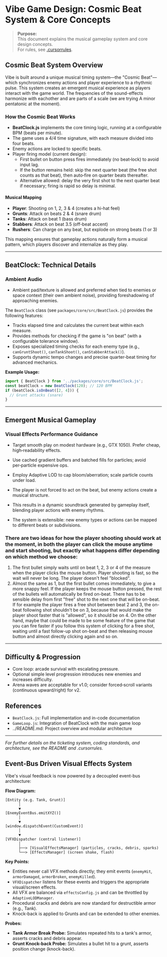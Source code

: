 # Vibe Game Design: Cosmic Beat System & Core Concepts

> **Purpose:**  
> This document explains the musical gameplay system and core design concepts.  
> For rules, see [.cursorrules](../.cursorrules).

## Cosmic Beat System Overview

Vibe is built around a unique musical timing system—the "Cosmic Beat"—which synchronizes enemy actions and player experience to a rhythmic pulse. This system creates an emergent musical experience as players interact with the game world. The frequencies of the sound-effects harmonize with eachother and are parts of a scale (we are trying A minor pentatonic at the moment).

### How the Cosmic Beat Works

- **BeatClock.js** implements the core timing logic, running at a configurable BPM (beats per minute).
- The game uses a 4/4 time signature, with each measure divided into four beats.
- Enemy actions are locked to specific beats.
- Player firing model (current design):
  - First bullet on button press fires immediately (no beat‑lock) to avoid input lag.
  - If the button remains held: skip the next quarter beat (the free shot counts as that beat), then auto‑fire on quarter beats thereafter.
  - Alternative allowed: delay the very first shot to the next quarter beat if necessary; firing is rapid so delay is minimal.

#### Musical Mapping

- **Player**: Shooting on 1, 2, 3 & 4 (creates a hi-hat feel)
- **Grunts**: Attack on beats 2 & 4 (snare drum)
- **Tanks**: Attack on beat 1 (bass drum)
- **Stabbers**: Attack on beat 3.5 (off-beat accent)
- **Rushers**: Can charge on any beat, but explode on strong beats (1 or 3)

This mapping ensures that gameplay actions naturally form a musical pattern, which players discover and internalize as they play.

---

## BeatClock: Technical Details

### Ambient Audio
- Ambient pad/texture is allowed and preferred when tied to enemies or space context (their own ambient noise), providing foreshadowing of approaching enemies.

The `BeatClock` class (see `packages/core/src/BeatClock.js`) provides the following features:

- Tracks elapsed time and calculates the current beat within each measure.
- Provides methods for checking if the game is "on beat" (with a configurable tolerance window).
- Exposes specialized timing checks for each enemy type (e.g., `canGruntShoot()`, `canTankShoot()`, `canStabberAttack()`).
- Supports dynamic tempo changes and precise quarter-beat timing for advanced mechanics.

**Example Usage:**

```js
import { BeatClock } from '../packages/core/src/BeatClock.js';
const beatClock = new BeatClock(120); // 120 BPM
if (beatClock.isOnBeat([2, 4])) {
  // Grunt attacks (snare)
}
```

---

## Emergent Musical Gameplay

### Visual Effects Performance Guidance
- Target smooth play on modest hardware (e.g., GTX 1050). Prefer cheap, high‑readability effects.
- Use cached gradient buffers and batched fills for particles; avoid per‑particle expensive ops.
- Employ Adaptive LOD to cap bloom/aberration; scale particle counts under load.

- The player is not forced to act on the beat, but enemy actions create a musical structure. 
- This results in a dynamic soundtrack generated by gameplay itself, blending player actions with enemy rhythms.
- The system is extensible: new enemy types or actions can be mapped to different beats or subdivisions.

### There are two ideas for how the player shooting should work at the moment, in both the player can click the mouse anytime and start shooting, but exactly what happens differ depending on which method we choose:

1. The first bullet simply waits until on beat 1, 2, 3 or 4 of the measure when the player clicks the mouse button. Player shooting is fast, so the wait will never be long. The player doesn't feel "blocked".
2. Almost the same as 1, but the first bullet comes immediately, to give a more snappy feel. If the player keeps the mouse button pressed, the rest of the bullets will automatically be fired on-beat. There has to be sensible delay from first "free" shot to the next one that will be on-beat. If for example the player fires a free shot between beat 2 and 3, the on-beat following shot shouldn't be on 3, because that would make the player shoot faster that is "allowed", so it should be on 4. On the other hand, maybe that could be made to be some feature of the game that you can fire faster if you follow this system of clicking for a free shot, waiting until a fast follow-up shot on-beat and then releasing mouse button and almost directly clicking again and so on. 

---

## Difficulty & Progression
- Core loop: arcade survival with escalating pressure.
- Optional simple level progression introduces new enemies and increases difficulty.
- Arena waves are acceptable for v1.0; consider forced‑scroll variants (continuous upward/right) for v2.

## References

- `BeatClock.js`: Full implementation and in-code documentation
- `GameLoop.js`: Integration of BeatClock with the main game loop
- ../README.md: Project overview and modular architecture

---

_For further details on the ticketing system, coding standards, and architecture, see the README and .cursorrules._

## Event-Bus Driven Visual Effects System

Vibe's visual feedback is now powered by a decoupled event-bus architecture:

**Flow Diagram:**
```
[Entity (e.g. Tank, Grunt)]
      │
      ▼
[EnemyEventBus.emitXYZ()]
      │
      ▼
[window.dispatchEvent(CustomEvent)]
      │
      ▼
[VFXDispatcher (central listener)]
      │
      ├──> [VisualEffectsManager] (particles, cracks, debris, sparks)
      └──> [EffectsManager] (screen shake, flash)
```

**Key Points:**
- Entities never call VFX methods directly; they emit events (`enemyHit`, `armorDamaged`, `armorBroken`, `enemyKilled`).
- `VFXDispatcher` listens for these events and triggers the appropriate visual/screen effects.
- All VFX are balanced via `effectsConfig.js` and can be throttled by `AdaptiveLODManager`.
- Procedural cracks and debris are now standard for destructible armor (e.g., Tank).
- Knock-back is applied to Grunts and can be extended to other enemies.

**Probes:**
- **Tank Armor Break Probe:** Simulates repeated hits to a tank's armor, asserts cracks and debris appear.
- **Grunt Knock-back Probe:** Simulates a bullet hit to a grunt, asserts position change (knock-back).
